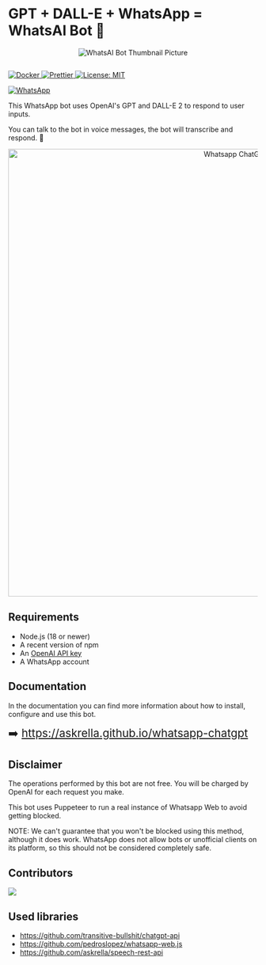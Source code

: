 # GPT + DALL-E + WhatsApp = WhatsAI Bot 🚀

<p align="center">
  <img src="https://wallpapercave.com/wp/wp10299481.png" alt="WhatsAI Bot Thumbnail Picture" />
</p>

<p align="center">
<a href="#"><img src="http://readme-typing-svg.herokuapp.com?color=00ff00&center=true&vCenter=true&multiline=false&lines=WHATSAI+BOT+V1+BETA" alt="">
</p>

![Docker](https://github.com/RSxGamerz/WhatsAI-Bot/actions/workflows/docker.yml/badge.svg)
![Prettier](https://github.com/RSxGamerz/WhatsAI-Bot/actions/workflows/prettier.yml/badge.svg)
[![License: MIT](https://img.shields.io/badge/License-MIT-yellow.svg)](https://opensource.org/licenses/MIT)

<a href="https://chat.whatsapp.com/CPD2ucdJkaW0k7kT8bOqG0"><img alt="WhatsApp" src="https://camo.githubusercontent.com/2157131829ac512183ee8f8b6c6f803688a4cc66a2e686602844e80478401a7c/68747470733a2f2f696d672e736869656c64732e696f2f62616467652f4a6f696e2047726f75702d3235443336363f7374796c653d666f722d7468652d6261646765266c6f676f3d7768617473617070266c6f676f436f6c6f723d7768697465"/></a>

This WhatsApp bot uses OpenAI's GPT and DALL-E 2 to respond to user inputs.

You can talk to the bot in voice messages, the bot will transcribe and respond. :robot:

<p align="center">
<img width="904" alt="Whatsapp ChatGPT" src="https://user-images.githubusercontent.com/6507938/220681521-17a12a41-44df-4d51-b491-f6a83871fc9e.png">
</p>

## Requirements

-   Node.js (18 or newer)
-   A recent version of npm
-   An [OpenAI API key](https://beta.openai.com/signup)
-   A WhatsApp account

## Documentation

In the documentation you can find more information about how to install, configure and use this bot.

<span style="font-size: 1.4rem;">➡️ https://askrella.github.io/whatsapp-chatgpt</span>

## Disclaimer

The operations performed by this bot are not free. You will be charged by OpenAI for each request you make.

This bot uses Puppeteer to run a real instance of Whatsapp Web to avoid getting blocked.

NOTE: We can't guarantee that you won't be blocked using this method, although it does work. WhatsApp does not allow bots or unofficial clients on its platform, so this should not be considered completely safe.

## Contributors

<a href="https://github.com/RSxGamerz/WhatsAI-Bot/graphs/contributors">
  <img src="https://contrib.rocks/image?repo=askrella/whatsapp-chatgpt" />
</a>

## Used libraries

-   https://github.com/transitive-bullshit/chatgpt-api
-   https://github.com/pedroslopez/whatsapp-web.js
-   https://github.com/askrella/speech-rest-api
